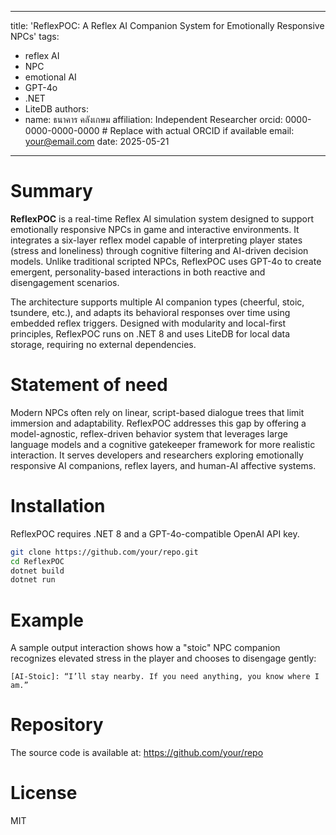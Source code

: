 
---
title: 'ReflexPOC: A Reflex AI Companion System for Emotionally Responsive NPCs'
tags:
  - reflex AI
  - NPC
  - emotional AI
  - GPT-4o
  - .NET
  - LiteDB
authors:
  - name: ธนาคาร คลังเกษม
    affiliation: Independent Researcher
    orcid: 0000-0000-0000-0000  # Replace with actual ORCID if available
    email: your@email.com
date: 2025-05-21
---

# Summary

**ReflexPOC** is a real-time Reflex AI simulation system designed to support emotionally responsive NPCs in game and interactive environments. It integrates a six-layer reflex model capable of interpreting player states (stress and loneliness) through cognitive filtering and AI-driven decision models. Unlike traditional scripted NPCs, ReflexPOC uses GPT-4o to create emergent, personality-based interactions in both reactive and disengagement scenarios.

The architecture supports multiple AI companion types (cheerful, stoic, tsundere, etc.), and adapts its behavioral responses over time using embedded reflex triggers. Designed with modularity and local-first principles, ReflexPOC runs on .NET 8 and uses LiteDB for local data storage, requiring no external dependencies.

# Statement of need

Modern NPCs often rely on linear, script-based dialogue trees that limit immersion and adaptability. ReflexPOC addresses this gap by offering a model-agnostic, reflex-driven behavior system that leverages large language models and a cognitive gatekeeper framework for more realistic interaction. It serves developers and researchers exploring emotionally responsive AI companions, reflex layers, and human-AI affective systems.

# Installation

ReflexPOC requires .NET 8 and a GPT-4o-compatible OpenAI API key.

```bash
git clone https://github.com/your/repo.git
cd ReflexPOC
dotnet build
dotnet run
```

# Example

A sample output interaction shows how a "stoic" NPC companion recognizes elevated stress in the player and chooses to disengage gently:

```
[AI-Stoic]: “I’ll stay nearby. If you need anything, you know where I am.”
```

# Repository

The source code is available at: https://github.com/your/repo

# License

MIT
